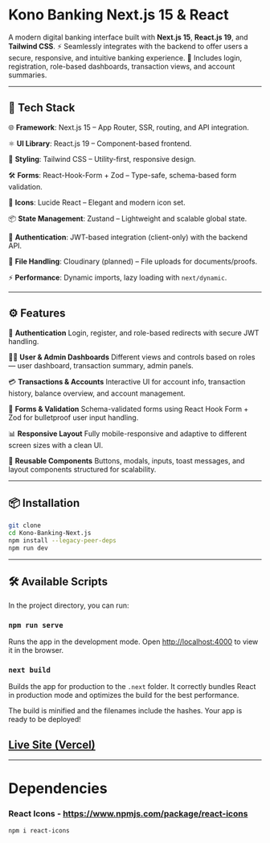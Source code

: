 # Kono Banking Next.js 15 & React

A modern digital banking interface built with **Next.js 15**, **React.js 19**, and **Tailwind CSS**.
⚡️ Seamlessly integrates with the backend to offer users a secure, responsive, and intuitive banking experience.
🔐 Includes login, registration, role-based dashboards, transaction views, and account summaries.

---

## 🚀 Tech Stack

🌐 **Framework**: Next.js 15 – App Router, SSR, routing, and API integration.

⚛️ **UI Library**: React.js 19 – Component-based frontend.

🎨 **Styling**: Tailwind CSS – Utility-first, responsive design.

🛠️ **Forms**: React-Hook-Form + Zod – Type-safe, schema-based form validation.

💅 **Icons**: Lucide React – Elegant and modern icon set.

📦 **State Management**: Zustand – Lightweight and scalable global state.

🔐 **Authentication**: JWT-based integration (client-only) with the backend API.

📁 **File Handling**: Cloudinary (planned) – File uploads for documents/proofs.

⚡ **Performance**: Dynamic imports, lazy loading with `next/dynamic`.

---

## ⚙️ Features

🔐 **Authentication**
Login, register, and role-based redirects with secure JWT handling.

🧑‍💼 **User & Admin Dashboards**
Different views and controls based on roles — user dashboard, transaction summary, admin panels.

💳 **Transactions & Accounts**
Interactive UI for account info, transaction history, balance overview, and account management.

📝 **Forms & Validation**
Schema-validated forms using React Hook Form + Zod for bulletproof user input handling.

📊 **Responsive Layout**
Fully mobile-responsive and adaptive to different screen sizes with a clean UI.

🎨 **Reusable Components**
Buttons, modals, inputs, toast messages, and layout components structured for scalability.

---

## 📦 Installation

```bash
git clone
cd Kono-Banking-Next.js
npm install --legacy-peer-deps
npm run dev
```

---

## 🛠️ Available Scripts

In the project directory, you can run:

### `npm run serve`

Runs the app in the development mode.
Open [http://localhost:4000](http://localhost:3000) to view it in the browser.

### `next build`

Builds the app for production to the `.next` folder.
It correctly bundles React in production mode and optimizes the build for the best performance.

The build is minified and the filenames include the hashes.
Your app is ready to be deployed!

## [Live Site (Vercel)](https://kono-banking.vercel.app/)

---

# Dependencies

### React Icons - https://www.npmjs.com/package/react-icons
    npm i react-icons
